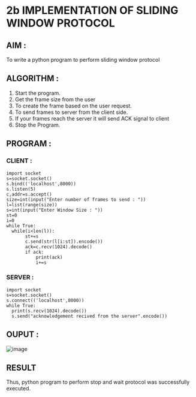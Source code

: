 # 2b IMPLEMENTATION OF SLIDING WINDOW PROTOCOL
## AIM :
To write a python program to perform sliding window protocol

## ALGORITHM :
1. Start the program.
2. Get the frame size from the user
3. To create the frame based on the user request.
4. To send frames to server from the client side.
5. If your frames reach the server it will send ACK signal to client
6. Stop the Program.
## PROGRAM :
### CLIENT :
```
import socket
s=socket.socket()
s.bind(('localhost',8000))
s.listen(5)
c,addr=s.accept()
size=int(input("Enter number of frames to send : "))
l=list(range(size))
s=int(input("Enter Window Size : "))
st=0
i=0
while True:
  while(i<len(l)):
       st+=s
       c.send(str(l[i:st]).encode())
       ack=c.recv(1024).decode()
       if ack:
           print(ack)
           i+=s
```
### SERVER :
```
import socket
s=socket.socket()
s.connect(('localhost',8000))
while True: 
  print(s.recv(1024).decode())
  s.send("acknowledgement recived from the server".encode())
```

## OUPUT :

![image](https://github.com/user-attachments/assets/b9e03f94-76cb-4dc5-ad31-a18ccdf69217)

## RESULT
Thus, python program to perform stop and wait protocol was successfully executed.
